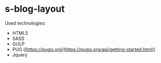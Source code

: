 # s-blog-layout
Used technologies:
* HTML5
* SASS
* GULP
* PUG ([https://pugjs.org](https://pugjs.org/api/getting-started.html))
* Jquery
  
